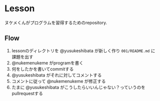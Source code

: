 # Lesson

ヌケメくんがプログラムを習得するためのrepository.

## Flow

1. lessonのディレクトリを @yusukeshibata が新しく作り `001/README.md` に課題を出す 
2. @nukemenukeme がprogramを書く
3. 何をしたかを書いてcommitする
4. @yusukeshibata がそれに対してコメントする
5. コメントに従って @nukemenukeme が修正する
6. たまに @yusukeshibata がこうしたらいいんじゃない？っていうのをpullrequestする
